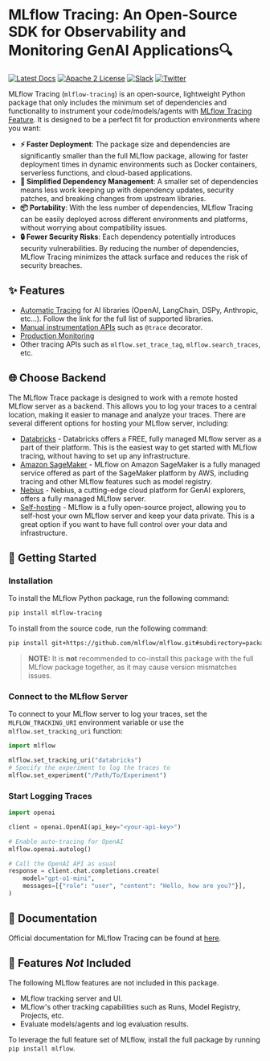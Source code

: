 # MLflow Tracing: An Open-Source SDK for Observability and Monitoring GenAI Applications🔍

[![Latest Docs](https://img.shields.io/badge/docs-latest-success.svg?style=for-the-badge)](https://mlflow.org/docs/latest/index.html)
[![Apache 2 License](https://img.shields.io/badge/license-Apache%202-brightgreen.svg?style=for-the-badge&logo=apache)](https://github.com/mlflow/mlflow/blob/master/LICENSE.txt)
[![Slack](https://img.shields.io/badge/slack-@mlflow--users-CF0E5B.svg?logo=slack&logoColor=white&labelColor=3F0E40&style=for-the-badge)](https://mlflow.org/community/#slack)
[![Twitter](https://img.shields.io/twitter/follow/MLflow?style=for-the-badge&labelColor=00ACEE&logo=twitter&logoColor=white)](https://twitter.com/MLflow)

MLflow Tracing (`mlflow-tracing`) is an open-source, lightweight Python package that only includes the minimum set of dependencies and functionality
to instrument your code/models/agents with [MLflow Tracing Feature](https://mlflow.org/docs/latest/tracing). It is designed to be a perfect fit for production environments where you want:

- **⚡️ Faster Deployment**: The package size and dependencies are significantly smaller than the full MLflow package, allowing for faster deployment times in dynamic environments such as Docker containers, serverless functions, and cloud-based applications.
- **🔧 Simplified Dependency Management**: A smaller set of dependencies means less work keeping up with dependency updates, security patches, and breaking changes from upstream libraries.
- **📦 Portability**: With the less number of dependencies, MLflow Tracing can be easily deployed across different environments and platforms, without worrying about compatibility issues.
- **🔒 Fewer Security Risks**: Each dependency potentially introduces security vulnerabilities. By reducing the number of dependencies, MLflow Tracing minimizes the attack surface and reduces the risk of security breaches.

## ✨ Features

- [Automatic Tracing](https://mlflow.org/docs/latest/tracing/integrations/) for AI libraries (OpenAI, LangChain, DSPy, Anthropic, etc...). Follow the link for the full list of supported libraries.
- [Manual instrumentation APIs](https://mlflow.org/docs/latest/tracing/api/manual-instrumentation) such as `@trace` decorator.
- [Production Monitoring](https://mlflow.org/docs/latest/tracing/production)
- Other tracing APIs such as `mlflow.set_trace_tag`, `mlflow.search_traces`, etc.

## 🌐 Choose Backend

The MLflow Trace package is designed to work with a remote hosted MLflow server as a backend. This allows you to log your traces to a central location, making it easier to manage and analyze your traces. There are several different options for hosting your MLflow server, including:

- [Databricks](https://docs.databricks.com/machine-learning/mlflow/managed-mlflow.html) - Databricks offers a FREE, fully managed MLflow server as a part of their platform. This is the easiest way to get started with MLflow tracing, without having to set up any infrastructure.
- [Amazon SageMaker](https://aws.amazon.com/sagemaker-ai/experiments/) - MLflow on Amazon SageMaker is a fully managed service offered as part of the SageMaker platform by AWS, including tracing and other MLflow features such as model registry.
- [Nebius](https://nebius.com/) - Nebius, a cutting-edge cloud platform for GenAI explorers, offers a fully managed MLflow server.
- [Self-hosting](https://mlflow.org/docs/latest/tracking/#tracking_setup) - MLflow is a fully open-source project, allowing you to self-host your own MLflow server and keep your data private. This is a great option if you want to have full control over your data and infrastructure.

## 🚀 Getting Started

### Installation

To install the MLflow Python package, run the following command:

```bash
pip install mlflow-tracing
```

To install from the source code, run the following command:

```bash
pip install git+https://github.com/mlflow/mlflow.git#subdirectory=packages/tracing
```

> **NOTE:** It is **not** recommended to co-install this package with the full MLflow package together, as it may cause version mismatches issues.

### Connect to the MLflow Server

To connect to your MLflow server to log your traces, set the `MLFLOW_TRACKING_URI` environment variable or use the `mlflow.set_tracking_uri` function:

```python
import mlflow

mlflow.set_tracking_uri("databricks")
# Specify the experiment to log the traces to
mlflow.set_experiment("/Path/To/Experiment")
```

### Start Logging Traces

```python
import openai

client = openai.OpenAI(api_key="<your-api-key>")

# Enable auto-tracing for OpenAI
mlflow.openai.autolog()

# Call the OpenAI API as usual
response = client.chat.completions.create(
    model="gpt-o1-mini",
    messages=[{"role": "user", "content": "Hello, how are you?"}],
)
```

## 📘 Documentation

Official documentation for MLflow Tracing can be found at [here](https://mlflow.org/docs/latest/tracing).

## 🛑 Features _Not_ Included

The following MLflow features are not included in this package.

- MLflow tracking server and UI.
- MLflow's other tracking capabilities such as Runs, Model Registry, Projects, etc.
- Evaluate models/agents and log evaluation results.

To leverage the full feature set of MLflow, install the full package by running `pip install mlflow`.
